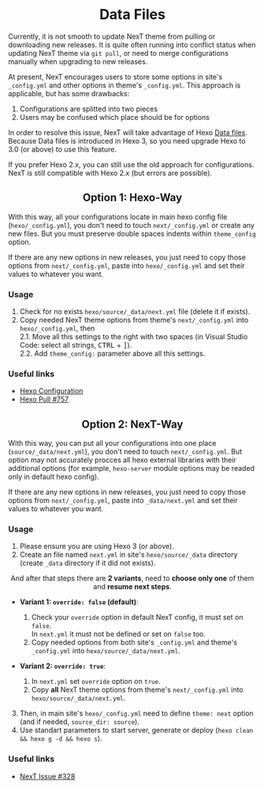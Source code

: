 <h1 align="center">Data Files</h1>

Currently, it is not smooth to update NexT theme from pulling or downloading new releases. It is quite often running into conflict status when updating NexT theme via `git pull`, or need to merge configurations manually when upgrading to new releases.

 At present, NexT encourages users to store some options in site's `_config.yml` and other options in theme's `_config.yml`. This approach is applicable, but has some drawbacks:
1. Configurations are splitted into two pieces
2. Users may be confused which place should be for options

In order to resolve this issue, NexT will take advantage of Hexo [Data files](https://hexo.io/docs/data-files.html). Because Data files is introduced in Hexo 3, so you need upgrade Hexo to 3.0 (or above) to use this feature.

If you prefer Hexo 2.x, you can still use the old approach for configurations. NexT is still compatible with Hexo 2.x (but errors are possible).

<h2 align="center">Option 1: Hexo-Way</h2>

With this way, all your configurations locate in main hexo config file (`hexo/_config.yml`), you don't need to touch `next/_config.yml` or create any new files. But you must preserve double spaces indents within `theme_config` option.

If there are any new options in new releases, you just need to copy those options from `next/_config.yml`, paste into `hexo/_config.yml` and set their values to whatever you want.

### Usage

1. Check for no exists `hexo/source/_data/next.yml` file (delete it if exists).
2. Copy needed NexT theme options from theme's `next/_config.yml` into `hexo/_config.yml`, then\
   2.1. Move all this settings to the right with two spaces (in Visual Studio Code: select all strings, <kbd>CTRL</kbd> + <kbd>]</kbd>).\
   2.2. Add `theme_config:` parameter above all this settings.

### Useful links

* [Hexo Configuration](https://hexo.io/docs/configuration.html)
* [Hexo Pull #757](https://github.com/hexojs/hexo/pull/757)

<h2 align="center">Option 2: NexT-Way</h2>

With this way, you can put all your configurations into one place (`source/_data/next.yml`), you don't need to touch `next/_config.yml`.
But option may not accurately procces all hexo external libraries with their additional options (for example, `hexo-server` module options may be readed only in default hexo config).

If there are any new options in new releases, you just need to copy those options from `next/_config.yml`, paste into `_data/next.yml` and set their values to whatever you want.

### Usage

1. Please ensure you are using Hexo 3 (or above).
2. Create an file named `next.yml` in site's `hexo/source/_data` directory (create `_data` directory if it did not exists).

<p align="center">And after that steps there are <b>2 variants</b>, need to <b>choose only one</b> of them and <b>resume next steps</b>.</p>

* **Variant 1: `override: false` (default)**:

  1. Check your `override` option in default NexT config, it must set on `false`.\
     In `next.yml` it must not be defined or set on `false` too.
  2. Copy needed options from both site's `_config.yml` and theme's `_config.yml` into `hexo/source/_data/next.yml`.

* **Variant 2: `override: true`**:

  1. In `next.yml` set `override` option on `true`.
  2. Copy **all** NexT theme options from theme's `next/_config.yml` into `hexo/source/_data/next.yml`.

3. Then, in main site's `hexo/_config.yml` need to define `theme: next` option (and if needed, `source_dir: source`).
4. Use standart parameters to start server, generate or deploy (`hexo clean && hexo g -d && hexo s`).

### Useful links

* [NexT Issue #328](https://github.com/iissnan/hexo-theme-next/issues/328)
